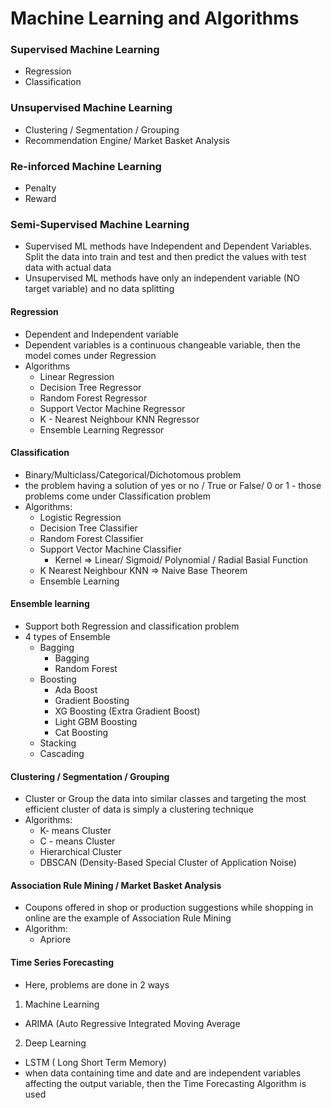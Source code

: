 # Machine Learning and Algorithms
### Supervised Machine Learning
- Regression
- Classification
### Unsupervised Machine Learning
- Clustering / Segmentation / Grouping
- Recommendation Engine/ Market Basket Analysis
### Re-inforced Machine Learning
- Penalty
- Reward
### Semi-Supervised Machine Learning

- Supervised ML methods have Independent and Dependent Variables. Split the data into train and test and then predict the values with test data with actual data
- Unsupervised ML methods have only an independent variable (NO target variable) and no data splitting

#### Regression
-  Dependent and Independent variable
- Dependent variables is a continuous changeable variable, then the model comes under Regression
- Algorithms
  - Linear Regression
  - Decision Tree Regressor
  - Random Forest Regressor
  - Support Vector Machine Regressor
  - K - Nearest Neighbour KNN Regressor
  - Ensemble Learning Regressor

#### Classification
- Binary/Multiclass/Categorical/Dichotomous problem
- the problem having a solution of yes or no / True or False/ 0 or 1 -  those problems come under Classification problem
- Algorithms:
   - Logistic Regression
   - Decision Tree Classifier
   - Random Forest Classifier
   - Support Vector Machine Classifier
     - Kernel => Linear/ Sigmoid/ Polynomial / Radial Basial Function
   - K Nearest Neighbour KNN => Naive Base Theorem
   - Ensemble Learning
 
#### Ensemble learning
- Support both Regression and classification problem
- 4 types of Ensemble
  - Bagging
    - Bagging
    - Random Forest
  - Boosting
     - Ada Boost
     - Gradient Boosting
     - XG Boosting (Extra Gradient Boost)
     - Light GBM Boosting
     - Cat Boosting
  - Stacking
  - Cascading

#### Clustering / Segmentation / Grouping
- Cluster or Group the data into similar classes and targeting the most efficient cluster of data is simply a clustering technique
- Algorithms:
  - K- means Cluster
  - C - means Cluster
  - Hierarchical Cluster
  - DBSCAN (Density-Based Special Cluster of Application Noise)
#### Association Rule Mining / Market Basket Analysis
- Coupons offered in shop or production suggestions while shopping in online are the example of Association Rule Mining
- Algorithm:
  - Apriore

#### Time Series Forecasting
- Here, problems are done in 2 ways
1. Machine Learning
  - ARIMA (Auto Regressive Integrated Moving Average
2. Deep Learning
  - LSTM ( Long Short Term Memory)
- when data containing time and date and are independent variables affecting the output variable, then the Time Forecasting Algorithm is used
